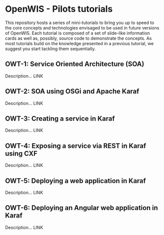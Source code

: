 # OpenWIS - Pilots tutorials

This repository hosts a series of mini-tutorials to bring you up to speed to the core concepts and technologies envisaged to be used in future versions of OpenWIS. Each tutorial is composed of a set of slide-like information cards as well as, possibly, source code to demonstrate the concepts. As most tutorials build on the knowledge presented in a previous tutorial, we suggest you start tackling them sequentially.

## OWT-1: Service Oriented Architecture (SOA)
Description... LINK

## OWT-2: SOA using OSGi and Apache Karaf
Description... LINK

## OWT-3: Creating a service in Karaf
Description... LINK

## OWT-4: Exposing a service via REST in Karaf using CXF
Description... LINK

## OWT-5: Deploying a web application in Karaf
Description... LINK

## OWT-6: Deploying an Angular web application in Karaf
Description... LINK

